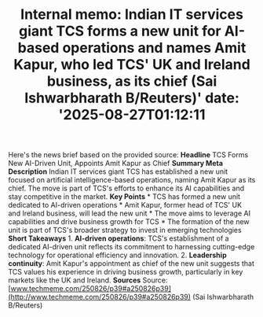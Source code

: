﻿---
title: "Internal memo: Indian IT services giant TCS forms a new unit for AI-based operations and names Amit Kapur, who led TCS' UK and Ireland business, as its chief (Sai Ishwarbharath B/Reuters)'
date: '2025-08-27T01:12:11"
category: "Markets"
summary: ""
slug: "internal memo indian it services giant tcs forms a new unit "
source_urls:
  - "http://www.techmeme.com/250826/p39#a250826p39"
seo:
  title: "Internal memo: Indian IT services giant TCS forms a new unit for AI-based operations and names Amit Kapur, who led TCS' UK and Ireland business, as its chief (Sai Ishwarbharath B/Reuters) | Hash n Hedge'
  description: '"
  keywords: ["news", "markets", "brief"]
---
Here's the news brief based on the provided source:  **Headline** TCS Forms New AI-Driven Unit, Appoints Amit Kapur as Chief  **Summary Meta Description** Indian IT services giant TCS has established a new unit focused on artificial intelligence-based operations, naming Amit Kapur as its chief. The move is part of TCS's efforts to enhance its AI capabilities and stay competitive in the market.  **Key Points**  * TCS has formed a new unit dedicated to AI-driven operations * Amit Kapur, former head of TCS' UK and Ireland business, will lead the new unit * The move aims to leverage AI capabilities and drive business growth for TCS * The formation of the new unit is part of TCS's broader strategy to invest in emerging technologies  **Short Takeaways**  1. **AI-driven operations**: TCS's establishment of a dedicated AI-driven unit reflects its commitment to harnessing cutting-edge technology for operational efficiency and innovation. 2. **Leadership continuity**: Amit Kapur's appointment as chief of the new unit suggests that TCS values his experience in driving business growth, particularly in key markets like the UK and Ireland.  **Sources** Source: [www.techmeme.com/250826/p39#a250826p39](http://www.techmeme.com/250826/p39#a250826p39) (Sai Ishwarbharath B/Reuters) 
